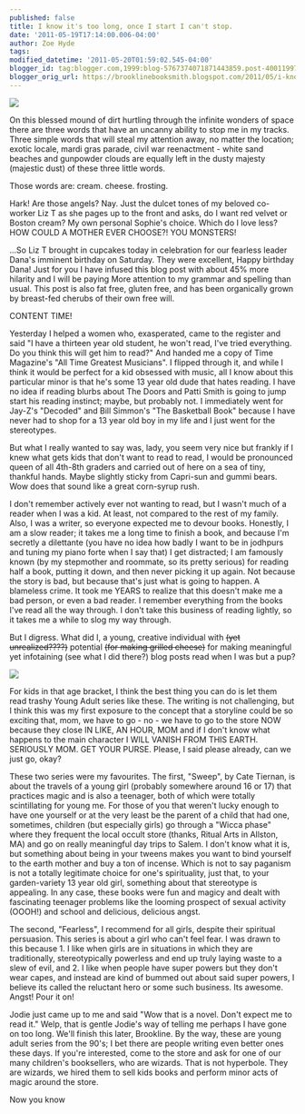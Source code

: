 ```yaml
---
published: false
title: I know it's too long, once I start I can't stop.
date: '2011-05-19T17:14:00.006-04:00'
author: Zoe Hyde
tags:
modified_datetime: '2011-05-20T01:59:02.545-04:00'
blogger_id: tag:blogger.com,1999:blog-5767374071871443859.post-4001199747526505963
blogger_orig_url: https://brooklinebooksmith.blogspot.com/2011/05/i-know-its-too-long-once-i-start-i-cant.html
---
```

[![](https://andrewteman.org/blog/wp-content/uploads/sweetlogo.gif)](https://andrewteman.org/blog/wp-content/uploads/sweetlogo.gif)

On this blessed mound of dirt hurtling through the infinite wonders of space there are three words that have an uncanny ability to stop me in my tracks. Three simple words that will steal my attention away, no matter the location; exotic locale, mardi gras parade, civil war reenactment - white sand beaches and gunpowder clouds are equally left in the dusty majesty (majestic dust) of these three little words.

Those words are: cream. cheese. frosting.

Hark! Are those angels? Nay. Just the dulcet tones of my beloved co-worker Liz T as she pages up to the front and asks, do I want red velvet or Boston cream? My own personal Sophie's choice. Which do I love less? HOW COULD A MOTHER EVER CHOOSE?! YOU MONSTERS!

...So Liz T brought in cupcakes today in celebration for our fearless leader Dana's imminent birthday on Saturday. They were excellent, Happy birthday Dana! Just for you I have infused this blog post with about 45% more hilarity and I will be paying More attention to my grammar and spelling than usual. This post is also fat free, gluten free, and has been organically grown by breast-fed cherubs of their own free will.

CONTENT TIME!

Yesterday I helped a women who, exasperated, came to the register and said "I have a thirteen year old student, he won't read, I've tried everything. Do you think this will get him to read?" And handed me a copy of Time Magazine's "All Time Greatest Musicians". I flipped through it, and while I think it would be perfect for a kid obsessed with music, all I know about this particular minor is that he's some 13 year old dude that hates reading. I have no idea if reading blurbs about The Doors and Patti Smith is going to jump start his reading instinct; maybe, but probably not. I immediately went for Jay-Z's "Decoded" and Bill Simmon's "The Basketball Book" because I have never had to shop for a 13 year old boy in my life and I just went for the stereotypes.

But what I really wanted to say was, lady, you seem very nice but frankly if I knew what gets kids that don't want to read to read, I would be pronounced queen of all 4th-8th graders and carried out of here on a sea of tiny, thankful hands. Maybe slightly sticky from Capri-sun and gummi bears. Wow does that sound like a great corn-syrup rush.

I don't remember actively ever not wanting to read, but I wasn't much of a reader when I was a kid. At least, not compared to the rest of my family. Also, I was a writer, so everyone expected me to devour books. Honestly, I am a slow reader; it takes me a long time to finish a book, and because I'm secretly a dilettante (you have no idea how badly I want to be in jodhpurs and tuning my piano forte when I say that) I get distracted; I am famously known (by my stepmother and roommate, so its pretty serious) for reading half a book, putting it down, and then never picking it up again. Not because the story is bad, but because that's just what is going to happen. A blameless crime. It took me YEARS to realize that this doesn't make me a bad person, or even a bad reader. I remember everything from the books I've read all the way through. I don't take this business of reading lightly, so it takes me a while to slog my way through.

But I digress. What did I, a young, creative individual with ~~(yet unrealized????)~~ potential ~~(for making grilled cheese)~~ for making meaningful yet infotaining (see what I did there?) blog posts read when I was but a pup?

![](https://img.photobucket.com/albums/v373/Nuhbrans/SweepSeries1.jpg)

For kids in that age bracket, I think the best thing you can do is let them read trashy Young Adult series like these. The writing is not challenging, but I think this was my first exposure to the concept that a storyline could be so exciting that, mom, we have to go - no - we have to go to the store NOW because they close IN LIKE, AN HOUR, MOM and if I don't know what happens to the main character I WILL VANISH FROM THIS EARTH. SERIOUSLY MOM. GET YOUR PURSE. Please, I said please already, can we just go, okay?

These two series were my favourites. The first, "Sweep", by Cate Tiernan, is about the travels of a young girl (probably somewhere around 16 or 17) that practices magic and is also a teenager, both of which were totally scintillating for young me. For those of you that weren't lucky enough to have one yourself or at the very least be the parent of a child that had one, sometimes, children (but especially girls) go through a "Wicca phase" where they frequent the local occult store (thanks, Ritual Arts in Allston, MA) and go on really meaningful day trips to Salem. I don't know what it is, but something about being in your tweens makes you want to bind yourself to the earth mother and buy a ton of incense. Which is not to say paganism is not a totally legitimate choice for one's spirituality, just that, to your garden-variety 13 year old girl, something about that stereotype is appealing. In any case, these books were fun and magicy and dealt with fascinating teenager problems like the looming prospect of sexual activity (OOOH!) and school and delicious, delicious angst.

The second, "Fearless", I recommend for all girls, despite their spiritual persuasion. This series is about a girl who can't feel fear. I was drawn to this because 1\. I like when girls are in situations in which they are traditionally, stereotypically powerless and end up truly laying waste to a slew of evil, and 2\. I like when people have super powers but they don't wear capes, and instead are kind of bummed out about said super powers, I believe its called the reluctant hero or some such business. Its awesome. Angst! Pour it on!

Jodie just came up to me and said "Wow that is a novel. Don't expect me to read it." Welp, that is gentle Jodie's way of telling me perhaps I have gone on too long. We'll finish this later, Brookline. By the way, these are young adult series from the 90's; I bet there are people writing even better ones these days. If you're interested, come to the store and ask for one of our many children's booksellers, who are wizards. That is not hyperbole. They are wizards, we hired them to sell kids books and perform minor acts of magic around the store.

Now you know